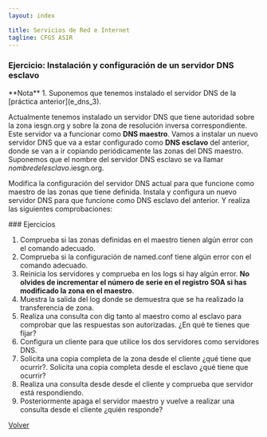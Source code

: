 ```yaml
---
layout: index

title: Servicios de Red e Internet
tagline: CFGS ASIR
---
```

### Ejercicio: Instalación y configuración de un servidor DNS esclavo

<div class='nota' markdown='1'>
**Nota**
1. Suponemos que tenemos instalado el servidor DNS de la [práctica anterior](e_dns_3).
</div>

Actualmente tenemos instalado un servidor DNS que tiene autoridad sobre la zona iesgn.org y sobre la zona de resolución inversa correspondiente. Este servidor va a funcionar como **DNS maestro**. Vamos a instalar un nuevo servidor DNS que va a estar configurado como **DNS esclavo** del anterior, donde se van a ir copiando periódicamente las zonas del DNS maestro. Suponemos que el nombre del servidor DNS esclavo se va llamar *nombredelesclavo*.iesgn.org.

Modifica la configuración del servidor DNS actual para que funcione como maestro de las zonas que tiene definida. Instala y configura un nuevo servidor DNS para que funcione como DNS esclavo del anterior. Y realiza las siguientes comprobaciones:

<div class='ejercicios' markdown='1'>
### Ejercicios 

1. Comprueba si las zonas definidas en el maestro tienen algún error con el comando adecuado.
2. Comprueba si la configuración de named.conf tiene algún error con el comando adecuado.
3. Reinicia los servidores y comprueba en los logs si hay algún error. **No olvides de incrementar el número de serie en el registro SOA si has modificado la zona en el maestro**.
4. Muestra la salida del log donde se demuestra que se ha realizado la transferencia de zona.
5. Realiza una consulta con dig tanto al maestro como al esclavo para comprobar que las respuestas son autorizadas. ¿En qué te tienes que fijar?
6. Configura un cliente para que utilice los dos servidores como servidores DNS.
7. Solicita una copia completa de la zona desde el cliente ¿qué tiene que ocurrir?. Solicita una copia completa desde el esclavo ¿qué tiene que ocurrir?
8. Realiza una consulta desde desde el cliente y comprueba que servidor está respondiendo.
9. Posteriormente apaga el servidor maestro y vuelve a realizar una consulta desde el cliente ¿quién responde?

</div>

[Volver](index)

